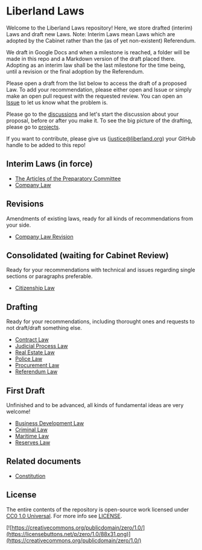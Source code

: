 # Liberland Laws
Welcome to the Liberland Laws repository! Here, we store drafted (interim) Laws and draft new Laws. 
Note: Interim Laws mean Laws which are adopted by the Cabinet rather than the (as of yet non-existent) Referendum.

We draft in Google Docs and when a milestone is reached, a folder will be made in this repo and a Markdown version of the draft placed there. Adopting as an interim law shall be the last milestone for the time being, until a revision or the final adoption by the Referendum.

Please open a draft from the list below to access the draft of a proposed Law. 
To add your recommendation, please either open and Issue or simply make an open pull request with the requested review. You can open an [Issue](https://github.com/liberland/laws/issues) to let us know what the problem is.

Please go to the [discussions](https://github.com/liberland/laws/discussions) and let's start the discussion about your proposal, before or after you make it.
To see the big picture of the drafting, please go to [projects](https://github.com/liberland/laws/projects?type=new).

If you want to contribute, please give us (justice@liberland.org) your GitHub handle to be added to this repo!

## Interim Laws (in force)
* [The Articles of the Preparatory Committee](https://github.com/liberland/laws/blob/Laws-Current/In%20Force%20(Interim)/Articles%20of%20the%20Preparatory%20Committee.md)
* [Company Law](https://github.com/liberland/laws/blob/Laws-Current/In%20Force%20(Interim)/Company%20Law.md)
## Revisions
Amendments of existing laws, ready for all kinds of recommendations from your side.
* [Company Law Revision](https://github.com/liberland/laws/blob/Laws-Current/Revisions/Company%20Law%20Revision.md)

## Consolidated (waiting for Cabinet Review)
Ready for your recommendations with technical and issues regarding single sections or paragraphs preferable.
* [Citizenship Law](https://github.com/liberland/laws/blob/Laws-Current/Consolidated/Citizenship%20Law.md)

## Drafting
Ready for your recommendations, including thorought ones and requests to not draft/draft something else.
* [Contract Law](https://github.com/liberland/laws/blob/Laws-Current/Drafts/Contracts%20Law.md)
* [Judicial Process Law](https://docs.google.com/document/d/1ehcRmKXwhaFZiK2oLlfYrWBfa9NYFcnCNPzUjA6STYI/edit#heading=h.zc58m9kjtnpb)
* [Real Estate Law](https://docs.google.com/document/d/1RXE5WuyBgOdxIGDF6Hve010-2Rky-IYut8Jqxx-FHAs/edit)
* [Police Law](https://docs.google.com/document/d/1a2l_uuR67XFsI2VYtG183Y-Fh2cJ3jCxwLnUxy3aC8A/edit)
* [Procurement Law](https://docs.google.com/document/d/1zLR4YXanXkErVYqy2iCAADaf17JZRqzmDbCkM12OI4c/edit)
* [Referendum Law](https://docs.google.com/document/d/1MjsvAGdAaJzmIrT-Pbh6BAOt9UnSo2u8ZEcrYGuEQtY/edit#heading=h.ijbruubdx0o9)

## First Draft
Unfinished and to be advanced, all kinds of fundamental ideas are very welcome!
* [Business Development Law](https://docs.google.com/document/d/1F-HBduCHEahdMn6a2XZAwjtSog4axq1B8FRg4k9G2OA/edit)
* [Criminal Law](https://docs.google.com/document/d/1SaaiCjWdhB-11vzl4Tv6_Plh90bONM36nhVLBGQ8x0k/edit)
* [Maritime Law](https://docs.google.com/document/d/1J9u9UKb88R-r8pmIvQdS_tSlncQzwxfaAR-cg1uvQpE/edit)
* [Reserves Law](https://docs.google.com/document/d/1OfYOAhnqOfV-cWptJBoauUOQaxJYyoCUYAmfXyWYjeQ/edit)

## Related documents
* [Constitution](https://github.com/liberland/constitution/blob/master/Constitution.md)

## License
The entire contents of the repository is open-source work licensed under [CC0 1.0 Universal](https://creativecommons.org/publicdomain/zero/1.0/). For more info see [LICENSE](LICENSE).

[![https://creativecommons.org/publicdomain/zero/1.0/](https://licensebuttons.net/p/zero/1.0/88x31.png)](https://creativecommons.org/publicdomain/zero/1.0/)
